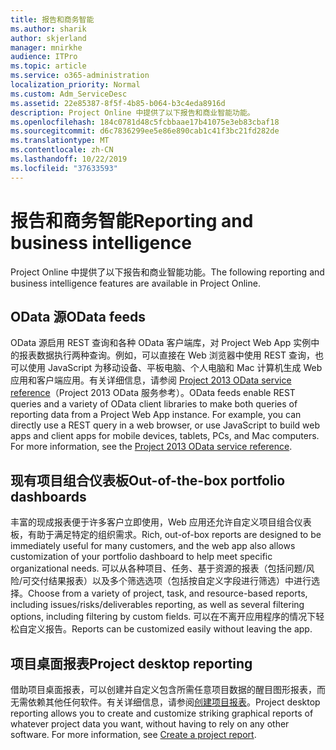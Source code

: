 ```yaml
---
title: 报告和商务智能
ms.author: sharik
author: skjerland
manager: mnirkhe
audience: ITPro
ms.topic: article
ms.service: o365-administration
localization_priority: Normal
ms.custom: Adm_ServiceDesc
ms.assetid: 22e85387-8f5f-4b85-b064-b3c4eda8916d
description: Project Online 中提供了以下报告和商业智能功能。
ms.openlocfilehash: 184c0781d48c5fcbbaae17b41075e3eb83cbaf18
ms.sourcegitcommit: d6c7836299ee5e86e890cab1c41f3bc21fd282de
ms.translationtype: MT
ms.contentlocale: zh-CN
ms.lasthandoff: 10/22/2019
ms.locfileid: "37633593"
---
```

# <a name="reporting-and-business-intelligence"></a><span data-ttu-id="48045-103">报告和商务智能</span><span class="sxs-lookup"><span data-stu-id="48045-103">Reporting and business intelligence</span></span>

<span data-ttu-id="48045-104">Project Online 中提供了以下报告和商业智能功能。</span><span class="sxs-lookup"><span data-stu-id="48045-104">The following reporting and business intelligence features are available in Project Online.</span></span>
  
## <a name="odata-feeds"></a><span data-ttu-id="48045-105">OData 源</span><span class="sxs-lookup"><span data-stu-id="48045-105">OData feeds</span></span>

<span data-ttu-id="48045-p101">OData 源启用 REST 查询和各种 OData 客户端库，对 Project Web App 实例中的报表数据执行两种查询。例如，可以直接在 Web 浏览器中使用 REST 查询，也可以使用 JavaScript 为移动设备、平板电脑、个人电脑和 Mac 计算机生成 Web 应用和客户端应用。有关详细信息，请参阅 [Project 2013 OData service reference](http://go.microsoft.com/fwlink/?LinkID=823655&amp;clcid=0x409)（Project 2013 OData 服务参考）。</span><span class="sxs-lookup"><span data-stu-id="48045-p101">OData feeds enable REST queries and a variety of OData client libraries to make both queries of reporting data from a Project Web App instance. For example, you can directly use a REST query in a web browser, or use JavaScript to build web apps and client apps for mobile devices, tablets, PCs, and Mac computers. For more information, see the [Project 2013 OData service reference](http://go.microsoft.com/fwlink/?LinkID=823655&amp;clcid=0x409).</span></span>
  
## <a name="out-of-the-box-portfolio-dashboards"></a><span data-ttu-id="48045-109">现有项目组合仪表板</span><span class="sxs-lookup"><span data-stu-id="48045-109">Out-of-the-box portfolio dashboards</span></span>

<span data-ttu-id="48045-110">丰富的现成报表便于许多客户立即使用，Web 应用还允许自定义项目组合仪表板，有助于满足特定的组织需求。</span><span class="sxs-lookup"><span data-stu-id="48045-110">Rich, out-of-box reports are designed to be immediately useful for many customers, and the web app also allows customization of your portfolio dashboard to help meet specific organizational needs.</span></span> <span data-ttu-id="48045-111">可以从各种项目、任务、基于资源的报表（包括问题/风险/可交付结果报表）以及多个筛选选项（包括按自定义字段进行筛选）中进行选择。</span><span class="sxs-lookup"><span data-stu-id="48045-111">Choose from a variety of project, task, and resource-based reports, including issues/risks/deliverables reporting, as well as several filtering options, including filtering by custom fields.</span></span> <span data-ttu-id="48045-112">可以在不离开应用程序的情况下轻松自定义报告。</span><span class="sxs-lookup"><span data-stu-id="48045-112">Reports can be customized easily without leaving the app.</span></span> 
  
## <a name="project-desktop-reporting"></a><span data-ttu-id="48045-113">项目桌面报表</span><span class="sxs-lookup"><span data-stu-id="48045-113">Project desktop reporting</span></span>

<span data-ttu-id="48045-p103">借助项目桌面报表，可以创建并自定义包含所需任意项目数据的醒目图形报表，而无需依赖其他任何软件。有关详细信息，请参阅[创建项目报表](http://go.microsoft.com/fwlink/?LinkID=823657&amp;clcid=0x409)。</span><span class="sxs-lookup"><span data-stu-id="48045-p103">Project desktop reporting allows you to create and customize striking graphical reports of whatever project data you want, without having to rely on any other software. For more information, see [Create a project report](http://go.microsoft.com/fwlink/?LinkID=823657&amp;clcid=0x409).</span></span>
  